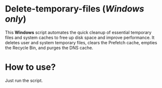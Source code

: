 # Delete-temporary-files (_Windows only_)
This **Windows** script automates the quick cleanup of essential temporary files and system caches to free up disk space and improve performance. It deletes user and system temporary files, clears the Prefetch cache, empties the Recycle Bin, and purges the DNS cache. 

# How to use?
Just run the script.
